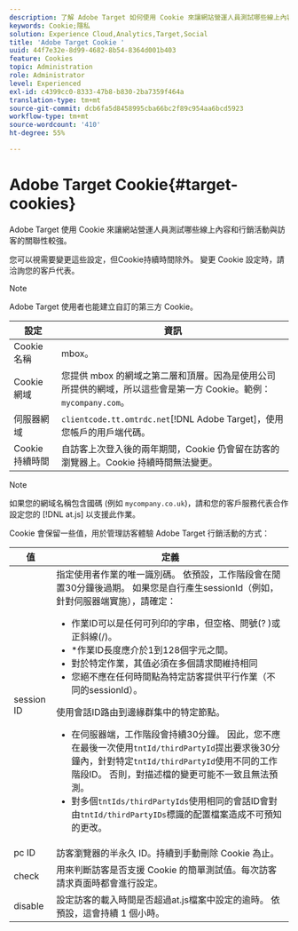 ```yaml
---
description: 了解 Adobe Target 如何使用 Cookie 來讓網站營運人員測試哪些線上內容和優惠方案與訪客的關聯性較強。
keywords: Cookie;隱私
solution: Experience Cloud,Analytics,Target,Social
title: 'Adobe Target Cookie '
uuid: 44f7e32e-8d99-4682-8b54-8364d001b403
feature: Cookies
topic: Administration
role: Administrator
level: Experienced
exl-id: c4399cc0-8333-47b8-b830-2ba7359f464a
translation-type: tm+mt
source-git-commit: dcb6fa5d8458995cba66bc2f89c954aa6bcd5923
workflow-type: tm+mt
source-wordcount: '410'
ht-degree: 55%

---
```


# Adobe Target Cookie{#target-cookies}

Adobe Target 使用 Cookie 來讓網站營運人員測試哪些線上內容和行銷活動與訪客的關聯性較強。

您可以視需要變更這些設定，但Cookie持續時間除外。 變更 Cookie 設定時，請洽詢您的客戶代表。

>[!NOTE]
>
>Adobe Target 使用者也能建立自訂的第三方 Cookie。

| 設定 | 資訊 |
| --- | --- |
| Cookie 名稱 | mbox。 |
| Cookie 網域 | 您提供 mbox 的網域之第二層和頂層。因為是使用公司所提供的網域，所以這些會是第一方 Cookie。範例：`mycompany.com`。 |
| 伺服器網域 | `clientcode.tt.omtrdc.net`[!DNL Adobe Target]，使用您帳戶的用戶端代碼。 |
| Cookie 持續時間 | 自訪客上次登入後的兩年期間，Cookie 仍會留在訪客的瀏覽器上。Cookie 持續時間無法變更。 |



>[!NOTE]
>
>如果您的網域名稱包含國碼 (例如 `mycompany.co.uk`)，請和您的客戶服務代表合作設定您的 [!DNL at.js] 以支援此作業。

Cookie 會保留一些值，用於管理訪客體驗 Adobe Target 行銷活動的方式：

| 值 | 定義 |
| --- | --- |
| session ID | 指定使用者作業的唯一識別碼。 依預設，工作階段會在閒置30分鐘後過期。 如果您是自行產生sessionId（例如，針對伺服器端實施），請確定：<ul><li>作業ID可以是任何可列印的字串，但空格、問號(? )或正斜線(/)。</li><li>*作業ID長度應介於1到128個字元之間。</li><li>對於特定作業，其值必須在多個請求間維持相同</li><li>您絕不應在任何時間點為特定訪客提供平行作業（不同的sessionId）。</li></ul>使用會話ID路由到邊緣群集中的特定節點。<ul><li>在伺服器端，工作階段會持續30分鐘。 因此，您不應在最後一次使用`tntId/thirdPartyId`提出要求後30分鐘內，針對特定`tntId/thirdPartyId`使用不同的工作階段ID。 否則，對描述檔的變更可能不一致且無法預測。</li><li>對多個`tntIds/thirdPartyIds`使用相同的會話ID會對由`tntId/thirdPartyIDs`標識的配置檔案造成不可預知的更改。</li></ul> |
| pc ID | 訪客瀏覽器的半永久 ID。持續到手動刪除 Cookie 為止。 |
| check | 用來判斷訪客是否支援 Cookie 的簡單測試值。每次訪客請求頁面時都會進行設定。 |
| disable | 設定訪客的載入時間是否超過at.js檔案中設定的逾時。 依預設，這會持續 1 個小時。 |

